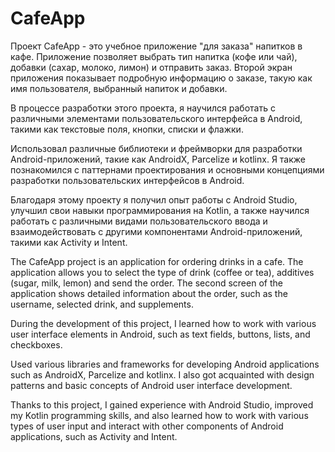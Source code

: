 # CafeApp
Проект CafeApp - это учебное приложение "для заказа" напитков в кафе. Приложение позволяет выбрать тип напитка (кофе или чай), добавки (сахар, молоко, лимон) и отправить заказ. Второй экран приложения показывает подробную информацию о заказе, такую как имя пользователя, выбранный напиток и добавки.

В процессе разработки этого проекта, я научился работать с различными элементами пользовательского интерфейса в Android, такими как текстовые поля, кнопки, списки и флажки.

Использовал различные библиотеки и фреймворки для разработки Android-приложений, такие как AndroidX, Parcelize и kotlinx. Я также познакомился с паттернами проектирования и основными концепциями разработки пользовательских интерфейсов в Android.

Благодаря этому проекту я получил опыт работы с Android Studio, улучшил свои навыки программирования на Kotlin, а также научился работать с различными видами пользовательского ввода и взаимодействовать с другими компонентами Android-приложений, такими как Activity и Intent.


The CafeApp project is an application for ordering drinks in a cafe. The application allows you to select the type of drink (coffee or tea), additives (sugar, milk, lemon) and send the order. The second screen of the application shows detailed information about the order, such as the username, selected drink, and supplements.

During the development of this project, I learned how to work with various user interface elements in Android, such as text fields, buttons, lists, and checkboxes.

Used various libraries and frameworks for developing Android applications such as AndroidX, Parcelize and kotlinx. I also got acquainted with design patterns and basic concepts of Android user interface development.

Thanks to this project, I gained experience with Android Studio, improved my Kotlin programming skills, and also learned how to work with various types of user input and interact with other components of Android applications, such as Activity and Intent.
